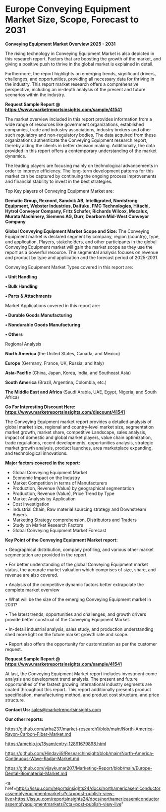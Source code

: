 # Europe Conveying Equipment Market Size, Scope, Forecast to 2031

<Strong> Conveying Equipment Market Overview 2025 - 2031</strong>

The rising technology in Conveying Equipment Market is also depicted in this research report. Factors that are boosting the growth of the market, and giving a positive push to thrive in the global market is explained in detail.

Furthermore, the report highlights on emerging trends, significant drivers, challenges, and opportunities, providing all necessary data for thriving in the industry. This report market research offers a comprehensive perspective, including an in-depth analysis of the present and future scenarios within the industry.

<strong>Request Sample Report @ <a href=https://www.marketreportsinsights.com/sample/41541>https://www.marketreportsinsights.com/sample/41541</a></strong>

The market overview included in this report provides information from a wide range of resources like government organizations, established companies, trade and industry associations, industry brokers and other such regulatory and non-regulatory bodies. The data acquired from these organizations authenticate the Conveying Equipment research report, thereby aiding the clients in better decision making. Additionally, the data provided in this report offers a contemporary understanding of the market dynamics.

The leading players are focusing mainly on technological advancements in order to improve efficiency. The long-term development patterns for this market can be captured by continuing the ongoing process improvements and financial stability to invest in the best strategies.

Top Key players of Conveying Equipment Market are:

<strong>Dematic Group, Rexnord, Sandvik AB, Intelligrated, Nordstrong Equipment, Webster Industries, Daifuku, FMC Technologies, Hitachi, Hytrol Conveyer Company, Fritz Schafer, Richards Wilcox, Mecalux, Murata Machinery, Siemens AG, Durr, Dearborn Mid-West Conveyor Company</strong>

<strong><b>Global Conveying Equipment Market Scope and Size:</b></strong>
The Conveying Equipment market is declared segment by company, region (country), type, and application. Players, stakeholders, and other participants in the global Conveying Equipment market will gain the market scope as they use the report as a powerful resource. The segmental analysis focuses on revenue and product by type and application and the forecast period of 2025-2031.

Conveying Equipment Market Types covered in this report are:

<strong>•  Unit Handling

•  Bulk Handling

•  Parts & Attachments</strong>

Market Applications covered in this report are:

<strong>•  Durable Goods Manufacturing

•  Nondurable Goods Manufacturing

•  Others</strong> 

Regional Analysis

<strong>North America</strong> (the United States, Canada, and Mexico)

<strong>Europe</strong> (Germany, France, UK, Russia, and Italy)

<strong>Asia-Pacific</strong> (China, Japan, Korea, India, and Southeast Asia)

<strong>South America</strong> (Brazil, Argentina, Colombia, etc.)

<strong>The Middle East and Africa</strong> (Saudi Arabia, UAE, Egypt, Nigeria, and South Africa)

<strong>Go For Interesting Discount Here: <a href=https://www.marketreportsinsights.com/discount/41541>https://www.marketreportsinsights.com/discount/41541</a></strong>

The Conveying Equipment market report provides a detailed analysis of global market size, regional and country-level market size, segmentation market growth, market share, competitive Landscape, sales analysis, impact of domestic and global market players, value chain optimization, trade regulations, recent developments, opportunities analysis, strategic market growth analysis, product launches, area marketplace expanding, and technological innovations.

<strong><b>Major factors covered in the report:</b></strong>
<ul>
  <li>Global Conveying Equipment Market </li>
  <li>Economic Impact on the Industry</li>
  <li>Market Competition in terms of Manufacturers</li>
  <li>Production, Revenue (Value) by geographical segmentation</li>
  <li>Production, Revenue (Value), Price Trend by Type</li>
  <li>Market Analysis by Application</li>
  <li>Cost Investigation</li>
  <li>Industrial Chain, Raw material sourcing strategy and Downstream Buyers</li>
  <li>Marketing Strategy comprehension, Distributors and Traders</li>
  <li>Study on Market Research Factors</li>
  <li>Global Conveying Equipment Market Forecast</li>
</ul>

<strong><b>Key Point of the Conveying Equipment Market report:</b></strong>

• Geographical distribution, company profiling, and various other market segmentation are provided in the report.

• For better understanding of the global Conveying Equipment market status, the accurate market valuation which comprises of size, share, and revenue are also covered.

• Analysis of the competitive dynamic factors better extrapolate the complete market overview

• What will be the size of the emerging Conveying Equipment market in 2031?

• The latest trends, opportunities and challenges, and growth drivers provide better construal of the Conveying Equipment Market.

• In-detail industrial analysis, sales study, and production understanding shed more light on the future market growth rate and scope.

• Report also offers the opportunity for customization as per the customer request.

<strong>Request Sample Report @ <a href=https://www.marketreportsinsights.com/sample/41541>https://www.marketreportsinsights.com/sample/41541</a></strong>

At last, the Conveying Equipment Market report includes investment come analysis and development trend analysis. The present and future opportunities of the fastest growing international industry segments are coated throughout this report. This report additionally presents product specification, manufacturing method, and product cost structure, and price structure.

<strong>Contact Us:</strong>
sales@marketreportsinsights.com

<strong>Our other reports:</strong>

<a href=https://github.com/arha237/market-research1/blob/main/North-America-Rayon-Carbon-Fiber-Market.md>https://github.com/arha237/market-research1/blob/main/North-America-Rayon-Carbon-Fiber-Market.md</a>

<a href=https://ameblo.jp/18yam/entry-12891679898.html>https://ameblo.jp/18yam/entry-12891679898.html</a>

<a href=https://github.com/Hindavii9/Researchinsight/blob/main/North-America-Continuous-Wave-Radar-Market.md>https://github.com/Hindavii9/Researchinsight/blob/main/North-America-Continuous-Wave-Radar-Market.md</a>

<a href=https://github.com/vijaykumar207/Marketing-Report/blob/main/Europe-Dental-Biomaterial-Market.md>https://github.com/vijaykumar207/Marketing-Report/blob/main/Europe-Dental-Biomaterial-Market.md</a>

<a href=https://issuu.com/reportsinsights24/docs/northamericasemiconductorassemblyequipmentmarketsi?cta=post-publish-view-live>https://issuu.com/reportsinsights24/docs/northamericasemiconductorassemblyequipmentmarketsi?cta=post-publish-view-live</a>"

